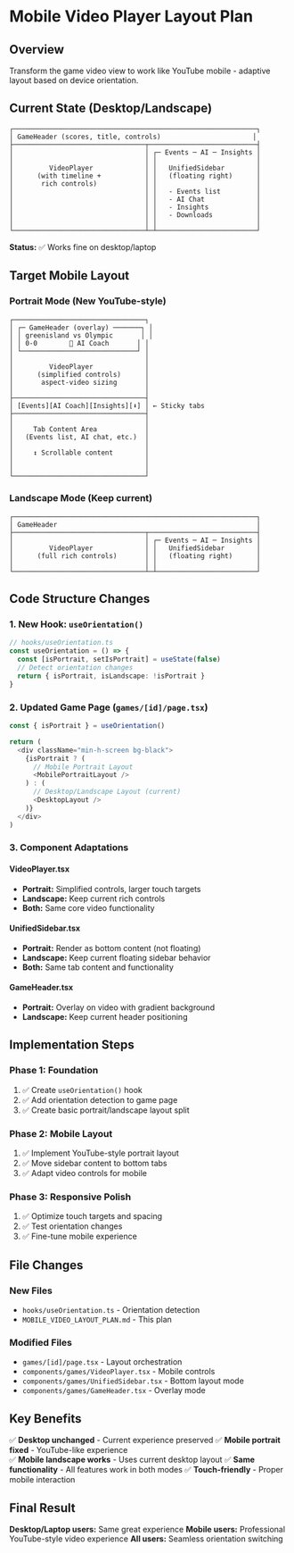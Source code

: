 # Mobile Video Player Layout Plan

## Overview
Transform the game video view to work like YouTube mobile - adaptive layout based on device orientation.

## Current State (Desktop/Landscape)
```
┌─────────────────────────────────────────────────────────────┐
│ GameHeader (scores, title, controls)                       │
├─────────────────────────────────┬───────────────────────────┤
│                                 │ ┌─ Events ─ AI ─ Insights │
│                                 │ │                         │
│         VideoPlayer             │ │   UnifiedSidebar        │
│      (with timeline +           │ │   (floating right)      │
│       rich controls)            │ │                         │
│                                 │ │   - Events list         │
│                                 │ │   - AI Chat             │
│                                 │ │   - Insights            │
│                                 │ │   - Downloads           │
│                                 │ │                         │
└─────────────────────────────────┴─┴─────────────────────────┘
```
**Status:** ✅ Works fine on desktop/laptop

## Target Mobile Layout

### Portrait Mode (New YouTube-style)
```
┌─────────────────────────────────┐
│ ┌─ GameHeader (overlay) ───────┐ │
│ │ greenisland vs Olympic       │ │
│ │ 0-0        📱 AI Coach       │ │
│ └─────────────────────────────┘ │
│                                 │
│         VideoPlayer             │
│      (simplified controls)      │
│       aspect-video sizing       │
│                                 │
├─────────────────────────────────┤
│ [Events][AI Coach][Insights][⬇] │ ← Sticky tabs
├─────────────────────────────────┤
│                                 │
│     Tab Content Area            │
│   (Events list, AI chat, etc.)  │
│                                 │
│     ↕ Scrollable content        │
│                                 │
│                                 │
└─────────────────────────────────┘
```

### Landscape Mode (Keep current)
```
┌─────────────────────────────────────────────────────────────┐
│ GameHeader                                                  │
├─────────────────────────────────┬───────────────────────────┤
│                                 │ ┌─ Events ─ AI ─ Insights │
│         VideoPlayer             │ │   UnifiedSidebar        │
│      (full rich controls)       │ │   (floating right)      │
│                                 │ │                         │
└─────────────────────────────────┴─┴─────────────────────────┘
```

## Code Structure Changes

### 1. New Hook: `useOrientation()`
```typescript
// hooks/useOrientation.ts
const useOrientation = () => {
  const [isPortrait, setIsPortrait] = useState(false)
  // Detect orientation changes
  return { isPortrait, isLandscape: !isPortrait }
}
```

### 2. Updated Game Page (`games/[id]/page.tsx`)
```typescript
const { isPortrait } = useOrientation()

return (
  <div className="min-h-screen bg-black">
    {isPortrait ? (
      // Mobile Portrait Layout
      <MobilePortraitLayout />
    ) : (
      // Desktop/Landscape Layout (current)
      <DesktopLayout />
    )}
  </div>
)
```

### 3. Component Adaptations

#### VideoPlayer.tsx
- **Portrait:** Simplified controls, larger touch targets
- **Landscape:** Keep current rich controls
- **Both:** Same core video functionality

#### UnifiedSidebar.tsx  
- **Portrait:** Render as bottom content (not floating)
- **Landscape:** Keep current floating sidebar behavior
- **Both:** Same tab content and functionality

#### GameHeader.tsx
- **Portrait:** Overlay on video with gradient background
- **Landscape:** Keep current header positioning

## Implementation Steps

### Phase 1: Foundation
1. ✅ Create `useOrientation()` hook
2. ✅ Add orientation detection to game page
3. ✅ Create basic portrait/landscape layout split

### Phase 2: Mobile Layout
1. ✅ Implement YouTube-style portrait layout
2. ✅ Move sidebar content to bottom tabs
3. ✅ Adapt video controls for mobile

### Phase 3: Responsive Polish
1. ✅ Optimize touch targets and spacing
2. ✅ Test orientation changes
3. ✅ Fine-tune mobile experience

## File Changes

### New Files
- `hooks/useOrientation.ts` - Orientation detection
- `MOBILE_VIDEO_LAYOUT_PLAN.md` - This plan

### Modified Files
- `games/[id]/page.tsx` - Layout orchestration
- `components/games/VideoPlayer.tsx` - Mobile controls
- `components/games/UnifiedSidebar.tsx` - Bottom layout mode
- `components/games/GameHeader.tsx` - Overlay mode

## Key Benefits

✅ **Desktop unchanged** - Current experience preserved
✅ **Mobile portrait fixed** - YouTube-like experience  
✅ **Mobile landscape works** - Uses current desktop layout
✅ **Same functionality** - All features work in both modes
✅ **Touch-friendly** - Proper mobile interaction

## Final Result

**Desktop/Laptop users:** Same great experience
**Mobile users:** Professional YouTube-style video experience
**All users:** Seamless orientation switching